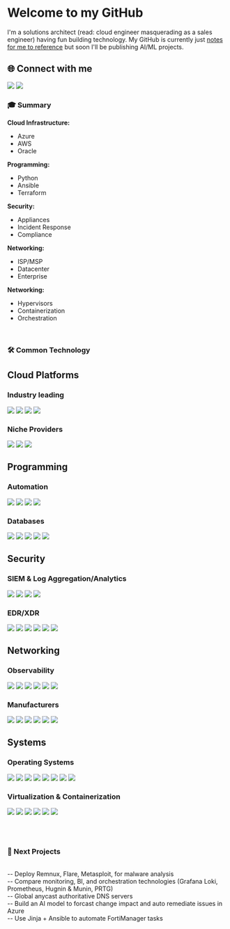 # Welcome to my GitHub

I'm a solutions architect (read: cloud engineer masquerading as a sales engineer) having fun building technology. My GitHub is currently just [notes for me to reference](https://github.com/engineeringpenguins/reference/tree/main/Processes) but soon I'll be publishing AI/ML projects.

## 🌐 Connect with me

<a href="https://www.linkedin.com/in/tavish-roberts-mitchell-427b82122/"><img src="https://img.shields.io/badge/-LinkedIn-0072b1?&style=for-the-badge&logo=linkedin&logoColor=white" /></a>  <a href="mailto:tavish@cloud-security.engineer"><img src="https://img.shields.io/badge/-Email-d14836?style=for-the-badge&logo=gmail&logoColor=white" /></a>

### 🎓 Summary

**Cloud Infrastructure:**

- Azure
- AWS
- Oracle

**Programming:**

- Python
- Ansible
- Terraform

**Security:**

- Appliances
- Incident Response
- Compliance

**Networking:**

- ISP/MSP
- Datacenter
- Enterprise

**Networking:**

- Hypervisors
- Containerization
- Orchestration

<br>

### 🛠 Common Technology

## Cloud Platforms

### Industry leading

<div>
    <img src="https://img.shields.io/badge/-Azure-0089D6?&style=for-the-badge&logo=Microsoft%20Azure&logoColor=white" />
    <img src="https://img.shields.io/badge/-AWS-232F3E?&style=for-the-badge&logo=Amazon%20AWS&logoColor=white" />
    <img src="https://img.shields.io/badge/-Google-4285F4?&style=for-the-badge&logo=Google%20Cloud&logoColor=white" />
    <img src="https://img.shields.io/badge/-Oracle-F80000?&style=for-the-badge&logo=Oracle&logoColor=white" />
</div>

### Niche Providers

<div>
    <img src="https://img.shields.io/badge/-Linode-00A95C?&style=for-the-badge&logo=Linode&logoColor=white" />
    <img src="https://img.shields.io/badge/-Vultr-007BFC?&style=for-the-badge&logo=Vultr&logoColor=white" />
    <img src="https://img.shields.io/badge/-Digital%20Ocean-0080FF?&style=for-the-badge&logo=Digital%20Ocean&logoColor=white" />
</div>

## Programming

### Automation

<div>  
    <img src="https://img.shields.io/badge/-Visual%20Studio-5C2D91?&style=for-the-badge&logo=Visual%20Studio&logoColor=white" />
    <img src="https://img.shields.io/badge/-Visual%20Studio%20Code-007ACC?&style=for-the-badge&logo=Visual%20Studio%20Code&logoColor=white" />
    <img src="https://img.shields.io/badge/-Postman-FF6C37?&style=for-the-badge&logo=Postman&logoColor=white" />
    <img src="https://img.shields.io/badge/-Power%20Automate-7DC855?&style=for-the-badge&logo=Power%20Automate&logoColor=white" />   
</div>

### Databases

<div>
    <img src="https://img.shields.io/badge/-Microsoft%20SQL-CC2927?style=for-the-badge&logo=Microsoft%20SQL%20Server&logoColor=white" />
    <img src="https://img.shields.io/badge/-PostgreSQL-336791?&style=for-the-badge&logo=PostgreSQL&logoColor=white" />
    <img src="https://img.shields.io/badge/-MongoDB-47A248?&style=for-the-badge&logo=MongoDB&logoColor=white" />
    <img src="https://img.shields.io/badge/-Azure%20Data%20Lake-0089D6?&style=for-the-badge&logo=Microsoft%20Azure&logoColor=white" />   
    <img src="https://img.shields.io/badge/-MariaDB-003545?style=for-the-badge&logo=MariaDB&logoColor=white" />  
</div>

## Security

### SIEM & Log Aggregation/Analytics

<div>
    <img src="https://img.shields.io/badge/-Sentinel-0078D4?&style=for-the-badge&logo=Microsoft%20Azure&logoColor=white" />
    <img src="https://img.shields.io/badge/-Splunk-000000?&style=for-the-badge&logo=Splunk&logoColor=white" />
    <img src="https://img.shields.io/badge/-Az%20Log%20Analytics-0078D4?&style=for-the-badge&logo=Microsoft%20Azure&logoColor=white" />
    <img src="https://img.shields.io/badge/-FortiLog-003366?&style=for-the-badge&logo=Fortinet&logoColor=white" />
</div>

### EDR/XDR

<div>
    <img src="https://img.shields.io/badge/-Microsoft_XDR-00A4EF?&style=for-the-badge&logo=Microsoft&logoColor=white" />
    <img src="https://img.shields.io/badge/-CrowdStrike-FF8200?&style=for-the-badge&logo=CrowdStrike&logoColor=white" />
    <img src="https://img.shields.io/badge/-Carbon%20Black-000000?&style=for-the-badge&logo=Carbon%20Black&logoColor=white" />
    <img src="https://img.shields.io/badge/-FortiXDR-003366?&style=for-the-badge&logo=Fortinet&logoColor=white" />
    <img src="https://img.shields.io/badge/-Cylance-005A2B?&style=for-the-badge&logo=Cylance&logoColor=white" />
    <img src="https://img.shields.io/badge/-Tenable.io-1489F7?&style=for-the-badge" />    
</div>

## Networking

### Observability

<div>
    <img src="https://img.shields.io/badge/-Suricata-EF3B2D?&style=for-the-badge&logo=Suricata&logoColor=white" />
    <img src="https://img.shields.io/badge/-Nagios-CC0000?&style=for-the-badge&logo=Nagios&logoColor=white" />
    <img src="https://img.shields.io/badge/-PRTG-1F921F?&style=for-the-badge&logo=PRTG&logoColor=white" />
    <img src="https://img.shields.io/badge/-Prometheus-E6522C?&style=for-the-badge&logo=Prometheus&logoColor=white" />
    <img src="https://img.shields.io/badge/-Grafana%20Loki-FF6B00?&style=for-the-badge&logo=Grafana&logoColor=white" />
    <img src="https://img.shields.io/badge/-Solarwinds-9ACD32?&style=for-the-badge&logo=Solarwinds&logoColor=white" />
</div>

### Manufacturers

<div>
    <img src="https://img.shields.io/badge/-Cisco-1BA0D7?&style=for-the-badge&logo=Cisco&logoColor=white" />
    <img src="https://img.shields.io/badge/-Juniper-006DB6?&style=for-the-badge&logo=Juniper%20Networks&logoColor=white" />
    <img src="https://img.shields.io/badge/-Checkpoint-000000?&style=for-the-badge&logo=Checkpoint&logoColor=white" />
    <img src="https://img.shields.io/badge/-Fortinet-EE3124?&style=for-the-badge&logo=Fortinet&logoColor=white" />
    <img src="https://img.shields.io/badge/-Palo%20Alto-005B94?&style=for-the-badge&logo=Palo%20Alto%20Networks&logoColor=white" />
    <img src="https://img.shields.io/badge/-PFsense-333333?&style=for-the-badge" />

## Systems

### Operating Systems

<div>
    <img src="https://img.shields.io/badge/-ReH%20Enterprise-EE0000?&style=for-the-badge&logo=Red%20Hat&logoColor=white" />
    <img src="https://img.shields.io/badge/-Debian-A81D33?&style=for-the-badge&logo=Debian&logoColor=white" />
    <img src="https://img.shields.io/badge/-Ubuntu-E95420?&style=for-the-badge&logo=Ubuntu&logoColor=white" />
    <img src="https://img.shields.io/badge/-Kali-557C94?&style=for-the-badge&logo=Kali%20Linux&logoColor=white" />
    <img src="https://img.shields.io/badge/-Windows-0078D6?&style=for-the-badge&logo=Microsoft&logo&logoColor=white" />
    <img src="https://img.shields.io/badge/-Arch-1793D1?&style=for-the-badge&logo=Arch%20Linux&logoColor=white" />
    <img src="https://img.shields.io/badge/-Gentoo-54487A?&style=for-the-badge&logo=Gentoo%20Linux&logoColor=white" />
    <img src="https://img.shields.io/badge/-FreeBSD-AB2B28?&style=for-the-badge&logo=FreeBSD&logoColor=white" />
</div>

### Virtualization & Containerization

<div>
    <img src="https://img.shields.io/badge/-ESXi-607078?style=for-the-badge&logo=VMware&logoColor=white" />
    <img src="https://img.shields.io/badge/-KVM-FCC624?style=for-the-badge&logo=Linux&logoColor=black" />
    <img src="https://img.shields.io/badge/-Hyper--V-00ADEF?style=for-the-badge&logo=Microsoft&logoColor=white" />
    <img src="https://img.shields.io/badge/-ReH%20Hypervisor-EE0000?style=for-the-badge&logo=Red%20Hat&logoColor=white" />
    <img src="https://img.shields.io/badge/-Docker-2496ED?style=for-the-badge&logo=Docker&logoColor=white" />
    <img src="https://img.shields.io/badge/-Kubernetes-326CE5?style=for-the-badge&logo=Kubernetes&logoColor=white" />
</div>

<br><br>

### 📘 Next Projects

<br>
-- Deploy Remnux, Flare, Metasploit, for malware analysis  
<br>
-- Compare monitoring, BI, and orchestration technologies (Grafana Loki, Prometheus, Hugnin & Munin, PRTG)  
<br>
-- Global anycast authoritative DNS servers  
<br>
-- Build an AI model to forcast change impact and auto remediate issues in Azure
<br>
-- Use Jinja + Ansible to automate FortiManager tasks

